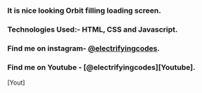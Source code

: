 ### It is nice looking Orbit filling loading screen.

### Technologies Used:- HTML, CSS and Javascript.

### Find me on instagram- [@electrifyingcodes][Instagram].
### Find me on Youtube  - [@electrifyingcodes][Youtube].

[Instagram]: https://www.instagram.com/electrifyingcodes
[Yout]
